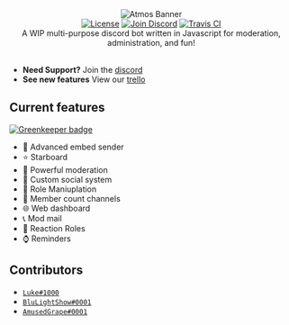 <div align="center">
    <img src="https://userfiles.uptimerobot.com/img/567954-1532058998.png" alt="Atmos Banner"><br>
    <a href="LICENSE"><img src="https://img.shields.io/github/license/324Luke/TOTALLY-NOT-A-ROBOT.svg" alt="License"></a>
    <a href="https://discord.gg"><img src="https://img.shields.io/discord/528810369607663621.svg?color=%237289DA&logo=join" alt="Join Discord"></a>
    <a href="https://travis-ci.org/junodevs/atmos"><img src="https://api.travis-ci.org/junodevs/atmos.svg?branch=master" alt="Travis CI"></a><br>
    A WIP multi-purpose discord bot written in Javascript for moderation, administration, and fun!<br><br>
</div>

* **Need Support?** Join the [discord](https://discord.gg)
* **See new features** View our [trello](https://trello.com)

## Current features

[![Greenkeeper badge](https://badges.greenkeeper.io/junodevs/atmos.svg)](https://greenkeeper.io/)

* 📎 Advanced embed sender
* ⭐ Starboard
* 🔨 Powerful moderation
* 📱 Custom social system
* 📁 Role Maniuplation
* 🔢 Member count channels
* 🌐 Web dashboard
* 📞 Mod mail
* 🎨 Reaction Roles
* ⌚ Reminders

## Contributors

* [`Luke#1000`](https://lukewhrit.xyz)
* [`BluLightShow#0001`](https://blulightshow.space)
* [`AmusedGrape#0001`](https://github.com/jackmerrill)
